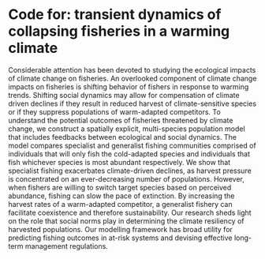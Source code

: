 # Code for: transient dynamics of collapsing fisheries in a warming climate

Considerable attention has been devoted to studying the ecological impacts of climate change on fisheries. An overlooked component of climate change impacts on fisheries is shifting behavior of fishers in response to warming trends. Shifting social dynamics may allow for compensation of climate driven declines if they result in reduced harvest of climate-sensitive species or if they suppress populations of warm-adapted competitors. To understand the potential outcomes of fisheries threatened by climate change, we construct a spatially explicit, multi-species population model that includes feedbacks between ecological and social dynamics. The model compares specialist and generalist fishing communities comprised of individuals that will only fish the cold-adapted species and individuals that fish whichever species is most abundant respectively. We show that specialist fishing exacerbates climate-driven declines, as harvest pressure is concentrated on an ever-decreasing number of populations. However, when fishers are willing to switch target species based on perceived abundance, fishing can slow the pace of extinction. By increasing the harvest rates of a warm-adapted competitor, a generalist fishery can facilitate coexistence and therefore sustainability. Our research sheds light on the role that social norms play in determining the climate resiliency of harvested populations. Our modelling framework has broad utility for predicting fishing outcomes in at-risk systems and devising effective long-term management regulations.
